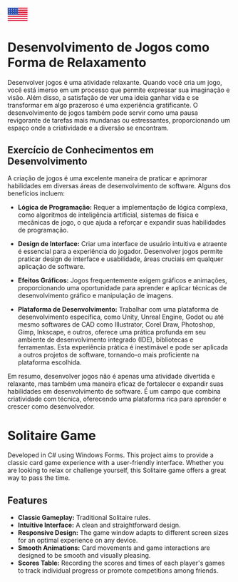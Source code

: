 ###### [<img src="flag-us.png" alt="Portugu&ecirc;s">](readme.md "Versão em Português")
# Desenvolvimento de Jogos como Forma de Relaxamento
Desenvolver jogos é uma atividade relaxante. Quando você cria um jogo, você está imerso em um processo que permite expressar sua imaginação e visão. Além disso, a satisfação de ver uma ideia ganhar vida e se transformar em algo prazeroso é uma experiência gratificante. O desenvolvimento de jogos também pode servir como uma pausa revigorante de tarefas mais mundanas ou estressantes, proporcionando um espaço onde a criatividade e a diversão se encontram.


## Exercício de Conhecimentos em Desenvolvimento
A criação de jogos é uma excelente maneira de praticar e aprimorar habilidades em diversas áreas de desenvolvimento de software. Alguns dos benefícios incluem:

- **Lógica de Programação:** Requer a implementação de lógica complexa, como algoritmos de inteligência artificial, sistemas de física e mecânicas de jogo, o que ajuda a reforçar e expandir suas habilidades de programação.

- **Design de Interface:** Criar uma interface de usuário intuitiva e atraente é essencial para a experiência do jogador. Desenvolver jogos permite praticar design de interface e usabilidade, áreas cruciais em qualquer aplicação de software.

- **Efeitos Gráficos:** Jogos frequentemente exigem gráficos e animações, proporcionando uma oportunidade para aprender e aplicar técnicas de desenvolvimento gráfico e manipulação de imagens.

- **Plataforma de Desenvolvimento:** Trabalhar com uma plataforma de desenvolvimento específica, como Unity, Unreal Engine, Godot ou até mesmo softwares de CAD como Illustrator, Corel Draw, Photoshop, Gimp, Inkscape, e outros, oferece uma prática profunda em seu ambiente de desenvolvimento integrado (IDE), bibliotecas e ferramentas. Esta experiência prática é inestimável e pode ser aplicada a outros projetos de software, tornando-o mais proficiente na plataforma escolhida.


Em resumo, desenvolver jogos não é apenas uma atividade divertida e relaxante, mas também uma maneira eficaz de fortalecer e expandir suas habilidades em desenvolvimento de software. É um campo que combina criatividade com técnica, oferecendo uma plataforma rica para aprender e crescer como desenvolvedor.


# Solitaire Game
Developed in C# using Windows Forms. This project aims to provide a classic card game experience with a user-friendly interface. Whether you are looking to relax or challenge yourself, this Solitaire game offers a great way to pass the time.

## Features
- **Classic Gameplay:** Traditional Solitaire rules.
- **Intuitive Interface:** A clean and straightforward design.
- **Responsive Design:** The game window adapts to different screen sizes for an optimal experience on any device.
- **Smooth Animations:** Card movements and game interactions are designed to be smooth and visually pleasing.
- **Scores Table:** Recording the scores and times of each player's games to track individual progress or promote competitions among friends.